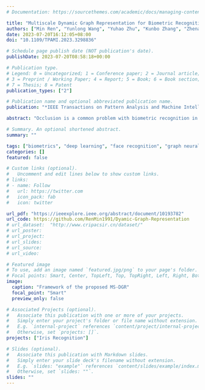 ```yaml
---
# Documentation: https://sourcethemes.com/academic/docs/managing-content/

title: "Multiscale Dynamic Graph Representation for Biometric Recognition with Occlusions"
authors: ["Min Ren", "Yunlong Wang", "Yuhao Zhu", "Kunbo Zhang", "Zhenan Sun"]
date: 2023-07-20T16:12:05+08:00 
doi: "10.1109/TPAMI.2023.3298836"

# Schedule page publish date (NOT publication's date).
publishDate: 2023-07-20T08:58:18+00:00

# Publication type.
# Legend: 0 = Uncategorized; 1 = Conference paper; 2 = Journal article;
# 3 = Preprint / Working Paper; 4 = Report; 5 = Book; 6 = Book section;
# 7 = Thesis; 8 = Patent
publication_types: ["2"]

# Publication name and optional abbreviated publication name.
publication: "*IEEE Transactions on Pattern Analysis and Machine Intelligence (T-PAMI)*"

abstract: "Occlusion is a common problem with biometric recognition in the wild. The generalization ability of CNNs greatly decreases due to the adverse effects of various occlusions. To this end, we propose a novel unified framework integrating the merits of both CNNs and graph models to overcome occlusion problems in biometric recognition, called multiscale dynamic graph representation (MS-DGR). More specifically, a group of deep features reflected on certain subregions is recrafted into a feature graph (FG). Each node inside the FG is deemed to characterize a specific local region of the input sample, and the edges imply the co-occurrence of non-occluded regions. By analyzing the similarities of the node representations and measuring the topological structures stored in the adjacent matrix, the proposed framework leverages dynamic graph matching to judiciously discard the nodes corresponding to the occluded parts. The multiscale strategy is further incorporated to attain more diverse nodes representing regions of various sizes. Furthermore, the proposed framework exhibits a more illustrative and reasonable inference by showing the paired nodes. Extensive experiments demonstrate the superiority of the proposed framework, which boosts the accuracy in both natural and occlusion-simulated cases by a large margin compared with that of baseline methods."

# Summary. An optional shortened abstract.
summary: ""

tags: ["biometrics", "deep learning", "face recognition", "graph neural networks", "iris recognition"]
categories: []
featured: false

# Custom links (optional).
#   Uncomment and edit lines below to show custom links.
# links:
# - name: Follow
#   url: https://twitter.com
#   icon_pack: fab
#   icon: twitter

url_pdf: "https://ieeexplore.ieee.org/abstract/document/10193782"
url_code: https://github.com/RenMin1991/Dyamic-Graph-Representation
# url_dataset:  "http://www.cripacsir.cn/dataset/"
# url_poster:
# url_project:
# url_slides:
# url_source:
# url_video:

# Featured image
# To use, add an image named `featured.jpg/png` to your page's folder. 
# Focal points: Smart, Center, TopLeft, Top, TopRight, Left, Right, BottomLeft, Bottom, BottomRight.
image:
  caption: "Framework of the proposed MS-DGR"
  focal_point: "Smart"
  preview_only: false

# Associated Projects (optional).
#   Associate this publication with one or more of your projects.
#   Simply enter your project's folder or file name without extension.
#   E.g. `internal-project` references `content/project/internal-project/index.md`.
#   Otherwise, set `projects: []`.
projects: ["Iris Recognition"]

# Slides (optional).
#   Associate this publication with Markdown slides.
#   Simply enter your slide deck's filename without extension.
#   E.g. `slides: "example"` references `content/slides/example/index.md`.
#   Otherwise, set `slides: ""`.
slides: ""
---
```

